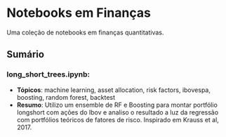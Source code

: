 # Notebooks em Finanças
Uma coleção de notebooks em finanças quantitativas.

## Sumário
### long_short_trees.ipynb:
  - **Tópicos**: machine learning, asset allocation, risk factors, ibovespa, boosting, random forest, backtest
  - **Resumo**: Utilizo um ensemble de RF e Boosting para montar portfólio longshort com ações do Ibov e analiso o resultado a luz da regressão com portfólios teóricos de fatores de risco. Inspirado em Krauss et al, 2017.
